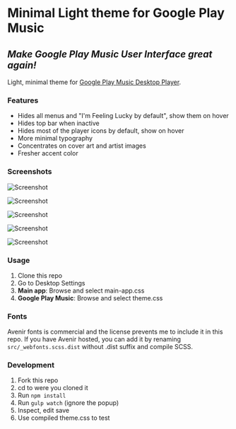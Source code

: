 # Minimal Light theme for Google Play Music

## *Make Google Play Music User Interface great again!*

Light, minimal theme for [Google Play Music Desktop Player](https://github.com/MarshallOfSound/Google-Play-Music-Desktop-Player-UNOFFICIAL-).

### Features

- Hides all menus and "I'm Feeling Lucky by default", show them on hover
- Hides top bar when inactive
- Hides most of the player icons by default, show on hover
- More minimal typography
- Concentrates on cover art and artist images
- Fresher accent color

### Screenshots

![Screenshot](https://i.imgur.com/xYgbdok.png "Screenshot")

![Screenshot](https://i.imgur.com/XhYJCG7.png "Screenshot")

![Screenshot](https://i.imgur.com/ntUzMkU.png "Screenshot")

![Screenshot](https://i.imgur.com/zy0KjTj.png "Screenshot")

![Screenshot](https://i.imgur.com/uD92IE3.png "Screenshot")

### Usage

1. Clone this repo
2. Go to Desktop Settings
3. **Main app**: Browse and select main-app.css
4. **Google Play Music**: Browse and select theme.css

### Fonts

Avenir fonts is commercial and the license prevents me to include it in this repo. If you have Avenir hosted, you can add it by renaming `src/_webfonts.scss.dist` without .dist suffix and compile SCSS.

### Development

1. Fork this repo
2. cd to were you cloned it
3. Run `npm install`
4. Run `gulp watch` (ignore the popup)
5. Inspect, edit save
6. Use compiled theme.css to test